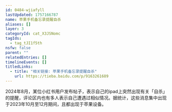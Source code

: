 ```yaml
---
id: 0484-wjiafyll
lastUpdated: 1757166787
name: 苹果手机备忘录提醒自杀
aliases: []
layer: 3
categoryId: cat_X3JSNomc
tagIds:
  - tag_tJI1f5th
nsfw: false
parent: ""
relatedEntries: []
timelineEvents: []
titledLinks:
  - title: "相关链接: 苹果手机备忘录提醒自杀"
    url: https://tieba.baidu.com/p/9163261689
---
```


2024年8月，某位小红书用户发布帖子，表示自己的ipad上突然出现有关「自杀」的提醒，评论区内也有多人表示自己遭遇过相似情况。据统计，这些消息集中出现于2023年10月至12月期间，且都出现于苹果设备。